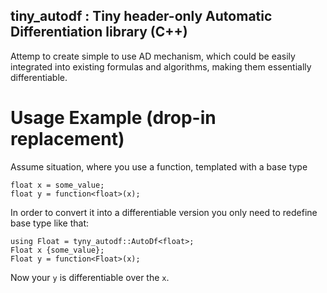 ## tiny_autodf : Tiny header-only Automatic Differentiation library (C++)

Attemp to create simple to use AD mechanism, which could be easily integrated into existing formulas and algorithms, making them essentially differentiable.

# Usage Example (drop-in replacement)

Assume situation, where you use a function, templated with a base type
```
float x = some_value;
float y = function<float>(x);

```
In order to convert it into a differentiable version you only need to redefine base type like that:

```
using Float = tyny_autodf::AutoDf<float>;
Float x {some_value};
Float y = function<Float>(x);
```

Now your `y` is differentiable over the `x`.


